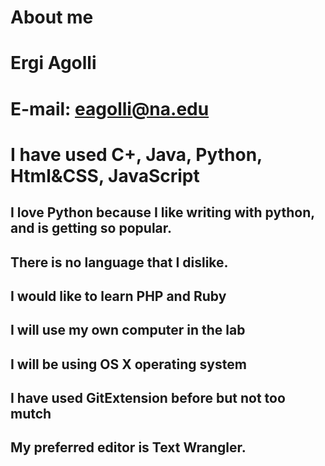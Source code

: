 # About me

# Ergi Agolli 

# E-mail: eagolli@na.edu

# I have used C+, Java, Python, Html&CSS, JavaScript

## I love Python because I like writing with python, and is getting so popular.

## There is no language that I dislike.

## I would like to learn PHP and Ruby

## I will use my own computer in the lab

## I will be using OS X operating system

## I have used GitExtension before but not too mutch 

## My preferred editor is Text Wrangler.

